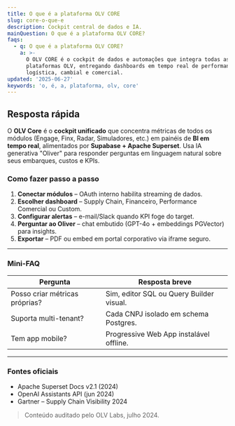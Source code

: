 ```yaml
---
title: O que é a plataforma OLV CORE
slug: core-o-que-e
description: Cockpit central de dados e IA.
mainQuestion: O que é a plataforma OLV CORE?
faqs:
  - q: O que é a plataforma OLV CORE?
    a: >-
      O OLV CORE é o cockpit de dados e automações que integra todas as
      plataformas OLV, entregando dashboards em tempo real de performance
      logística, cambial e comercial.
updated: '2025-06-27'
keywords: 'o, é, a, plataforma, olv, core'
---
```


## Resposta rápida

O **OLV Core** é o **cockpit unificado** que concentra métricas de todos os módulos (Engage, Finx, Radar, Simuladores, etc.) em painéis de **BI em tempo real**, alimentados por **Supabase + Apache Superset**. Usa IA generativa "Oliver" para responder perguntas em linguagem natural sobre seus embarques, custos e KPIs.

### Como fazer passo a passo

1. **Conectar módulos** – OAuth interno habilita streaming de dados.
2. **Escolher dashboard** – Supply Chain, Financeiro, Performance Comercial ou Custom.
3. **Configurar alertas** – e-mail/Slack quando KPI foge do target.
4. **Perguntar ao Oliver** – chat embutido (GPT-4o + embeddings PGVector) para insights.
5. **Exportar** – PDF ou embed em portal corporativo via iframe seguro.

---

### Mini-FAQ

| Pergunta | Resposta breve |
| --- | --- |
| Posso criar métricas próprias? | Sim, editor SQL ou Query Builder visual. |
| Suporta multi-tenant? | Cada CNPJ isolado em schema Postgres. |
| Tem app mobile? | Progressive Web App instalável offline. |

---

### Fontes oficiais

* Apache Superset Docs v2.1 (2024)
* OpenAI Assistants API (jun 2024)
* Gartner – Supply Chain Visibility 2024

> Conteúdo auditado pelo OLV Labs, julho 2024.
